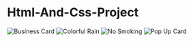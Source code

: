 # Html-And-Css-Project
![Business Card](https://media2.giphy.com/media/9AxW1vJUB9GZnh9Zdr/giphy.gif)
![Colorful Rain](https://media4.giphy.com/media/Z0DR1MDa6308kH8kYI/giphy.gif?cid=790b76118e4982f900592f318b3d8a3959e8d79d94182d52&rid=giphy.gif)
![No Smoking](https://media1.giphy.com/media/KmJocYUxhE9ijseWGC/giphy.gif?cid=790b7611a718e9fc4776d2cea4ca04f550eaade3116b561f&rid=giphy.gif)
![Pop Up Card](https://media2.giphy.com/media/VF5ba0tlHG7UM8nD7S/giphy.gif?cid=790b761155c2af212e092a765ee84c28887fa0bffdd73c1a&rid=giphy.gif)
